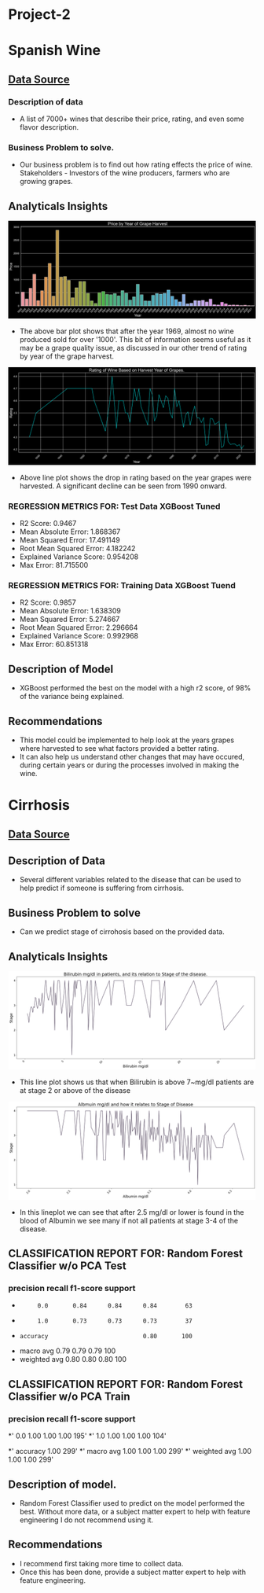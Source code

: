 # Project-2
# Spanish Wine
## [Data Source](https://www.kaggle.com/datasets/fedesoriano/spanish-wine-quality-dataset)
### Description of data
* A list of 7000+ wines that describe their price, rating, and even some flavor description.
### Business Problem to solve.
* Our business problem is to find out how rating effects the price of wine. Stakeholders - Investors of the wine producers, farmers who are growing grapes.

## Analyticals Insights
![Alt text](https://github.com/MikeyClausen/Project-2/blob/main/pics/PBYOGH.png)
* The above bar plot shows that after the year 1969, almost no wine produced sold for over '1000'. This bit of information seems useful as it may be a grape quality issue, as discussed in our other trend of rating by year of the grape harvest.

![Alt text](https://github.com/MikeyClausen/Project-2/blob/main/pics/ROWBOHYOG.png)
*  Above line plot shows the drop in rating based on the year grapes were harvested. A significant decline can be seen from 1990 onward.

### REGRESSION METRICS FOR: Test Data XGBoost Tuned
* R2 Score: 0.9467
* Mean Absolute Error: 1.868367
* Mean Squared Error: 17.491149
* Root Mean Squared Error: 4.182242
* Explained Variance Score: 0.954208
* Max Error: 81.715500

### REGRESSION METRICS FOR: Training Data XGBoost Tuend
* R2 Score: 0.9857
* Mean Absolute Error: 1.638309
* Mean Squared Error: 5.274667
* Root Mean Squared Error: 2.296664
* Explained Variance Score: 0.992968
* Max Error: 60.851318

## Description of Model
* XGBoost performed the best on the model with a high r2 score, of 98% of the variance being explained.

## Recommendations
* This model could be implemented to help look at the years grapes where harvested to see what factors provided a better rating.
* It can also help us understand other changes that may have occured, during certain years or during the processes involved in making the wine.

# Cirrhosis
## [Data Source](https://www.kaggle.com/datasets/fedesoriano/cirrhosis-prediction-dataset)
## Description of Data
* Several different variables related to the disease that can be used to help predict if someone is suffering from cirrhosis.
## Business Problem to solve
* Can we predict stage of cirrohosis based on the provided data.

## Analyticals Insights
![Alt text](https://github.com/MikeyClausen/Project-2/blob/main/pics/bilirubin.png)
* This line plot shows us that when Bilirubin is above 7~mg/dl patients are at stage 2 or above of the disease

![Alt text](https://github.com/MikeyClausen/Project-2/blob/main/pics/albmuin.png)
* In this lineplot we can see that after 2.5 mg/dl or lower is found in the blood of Albumin we see many if not all patients at stage 3-4 of the disease.

## CLASSIFICATION REPORT FOR: Random Forest Classifier w/o PCA Test
###              precision    recall  f1-score   support

*          0.0       0.84      0.84      0.84        63
*          1.0       0.73      0.73      0.73        37

*     accuracy                           0.80       100
*    macro avg       0.79      0.79      0.79       100
* weighted avg       0.80      0.80      0.80       100

## CLASSIFICATION REPORT FOR: Random Forest Classifier w/o PCA Train

 ###             precision    recall  f1-score   support

*'          0.0       1.00      1.00      1.00       195'
*'          1.0       1.00      1.00      1.00       104'

*'     accuracy                           1.00       299'
*'    macro avg       1.00      1.00      1.00       299'
*' weighted avg       1.00      1.00      1.00       299'


## Description of model.

* Random Forest Classifier used to predict on the model performed the best. Without more data, or a subject matter expert to help with feature engineering I do not recommend using it.

## Recommendations

* I recommend first taking more time to collect data.
* Once this has been done, provide a subject matter expert to help with feature engineering.
